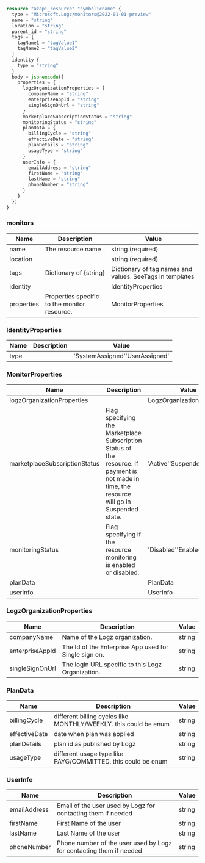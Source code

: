 ```terraform
resource "azapi_resource" "symbolicname" {
  type = "Microsoft.Logz/monitors@2022-01-01-preview"
  name = "string"
  location = "string"
  parent_id = "string"
  tags = {
    tagName1 = "tagValue1"
    tagName2 = "tagValue2"
  }
  identity {
    type = "string"
  }
  body = jsonencode({
    properties = {
      logzOrganizationProperties = {
        companyName = "string"
        enterpriseAppId = "string"
        singleSignOnUrl = "string"
      }
      marketplaceSubscriptionStatus = "string"
      monitoringStatus = "string"
      planData = {
        billingCycle = "string"
        effectiveDate = "string"
        planDetails = "string"
        usageType = "string"
      }
      userInfo = {
        emailAddress = "string"
        firstName = "string"
        lastName = "string"
        phoneNumber = "string"
      }
    }
  })
}

```

### monitors

| Name | Description | Value |
|-|-|-|
| name | The resource name | string (required) |
| location |  | string (required) |
| tags | Dictionary of {string} | Dictionary of tag names and values. SeeTags in templates |
| identity |  | IdentityProperties |
| properties | Properties specific to the monitor resource. | MonitorProperties |


### IdentityProperties

| Name | Description | Value |
|-|-|-|
| type |  | 'SystemAssigned''UserAssigned' |


### MonitorProperties

| Name | Description | Value |
|-|-|-|
| logzOrganizationProperties |  | LogzOrganizationProperties |
| marketplaceSubscriptionStatus | Flag specifying the Marketplace Subscription Status of the resource. If payment is not made in time, the resource will go in Suspended state. | 'Active''Suspended' |
| monitoringStatus | Flag specifying if the resource monitoring is enabled or disabled. | 'Disabled''Enabled' |
| planData |  | PlanData |
| userInfo |  | UserInfo |


### LogzOrganizationProperties

| Name | Description | Value |
|-|-|-|
| companyName | Name of the Logz organization. | string |
| enterpriseAppId | The Id of the Enterprise App used for Single sign on. | string |
| singleSignOnUrl | The login URL specific to this Logz Organization. | string |


### PlanData

| Name | Description | Value |
|-|-|-|
| billingCycle | different billing cycles like MONTHLY/WEEKLY. this could be enum | string |
| effectiveDate | date when plan was applied | string |
| planDetails | plan id as published by Logz | string |
| usageType | different usage type like PAYG/COMMITTED. this could be enum | string |


### UserInfo

| Name | Description | Value |
|-|-|-|
| emailAddress | Email of the user used by Logz for contacting them if needed | string |
| firstName | First Name of the user | string |
| lastName | Last Name of the user | string |
| phoneNumber | Phone number of the user used by Logz for contacting them if needed | string |


